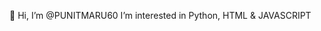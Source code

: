  👋 Hi, I’m @PUNITMARU60
 I’m interested in Python, HTML & JAVASCRIPT


<!---
PUNITMARU60/PUNITMARU60 is a ✨ special ✨ repository because its `README.md` (this file) appears on your GitHub profile.
You can click the Preview link to take a look at your changes.
--->
